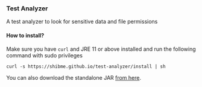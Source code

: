 ### Test Analyzer

A test analyzer to look for sensitive data and file permissions

#### How to install?
Make sure you have `curl` and JRE 11 or above installed and run the following command with sudo privileges
```
curl -s https://shibme.github.io/test-analyzer/install | sh
```
You can also download the standalone JAR [from here](https://github.com/shibme/test-analyzer/releases/download/1.0.0/ta.jar).